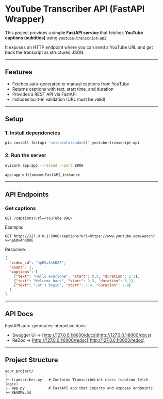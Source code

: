 # YouTube Transcriber API (FastAPI Wrapper)

This project provides a simple **FastAPI service** that fetches **YouTube captions (subtitles)** using [`youtube-transcript-api`](https://pypi.org/project/youtube-transcript-api/).  

It exposes an HTTP endpoint where you can send a YouTube URL and get back the transcript as structured JSON.

---

## Features
- Fetches auto-generated or manual captions from YouTube  
- Returns captions with text, start time, and duration  
- Provides a REST API via FastAPI  
- Includes built-in validation (URL must be valid)  

---

## Setup

### 1. Install dependencies
```bash
pip install fastapi "uvicorn[standard]" youtube-transcript-api
```

### 2. Run the server
```bash
uvicorn app:app --reload --port 8000
```

`app:app` = `filename:FastAPI_instance`

---

## API Endpoints

### Get captions
```
GET /captions?url=<YouTube URL>
```

Example:
```
GET http://127.0.0.1:8000/captions?url=https://www.youtube.com/watch?v=hpEDvAhKD8E
```

Response:
```json
{
  "video_id": "hpEDvAhKD8E",
  "count": 3,
  "captions": [
    {"text": "Hello everyone", "start": 0.0, "duration": 2.3},
    {"text": "Welcome back", "start": 2.3, "duration": 3.1},
    {"text": "Let's begin", "start": 5.4, "duration": 2.0}
  ]
}
```

---

## API Docs
FastAPI auto-generates interactive docs:  
- Swagger UI → [http://127.0.0.1:8000/docs](http://127.0.0.1:8000/docs)  
- ReDoc → [http://127.0.0.1:8000/redoc](http://127.0.0.1:8000/redoc)  

---

## Project Structure
```
your_project/
│
├─ transcriber.py   # Contains TranscribeLink class (caption fetch logic)
├─ app.py           # FastAPI app that imports and exposes endpoints
├─ README.md
```
